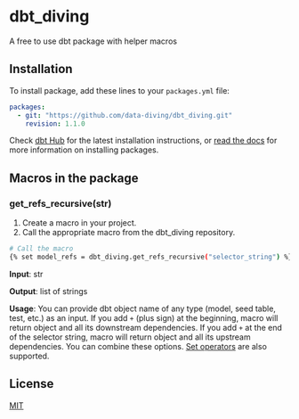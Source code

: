 # dbt_diving
A free to use dbt package with helper macros

## Installation

To install package, add these lines to your `packages.yml` file:
```yaml
packages:
  - git: "https://github.com/data-diving/dbt_diving.git"
    revision: 1.1.0
```

Check [dbt Hub](https://hub.getdbt.com/) for the latest installation instructions, 
or [read the docs](https://docs.getdbt.com/docs/building-a-dbt-project/package-management/) for more information on installing packages.

## Macros in the package

### get_refs_recursive(str)

1. Create a macro in your project.
2. Call the appropriate macro from the dbt_diving repository.

```bash
# Call the macro
{% set model_refs = dbt_diving.get_refs_recursive("selector_string") %}
```

**Input**: str

**Output**: list of strings

**Usage**: You can provide dbt object name of any type (model, seed table, test, etc.) as an input. If you add `+` (plus sign) at the beginning, macro will return object and all its downstream dependencies. If you add `+` at the end of the selector string, macro will return object and all its upstream dependencies. You can combine these options. [Set operators](https://docs.getdbt.com/reference/node-selection/set-operators) are also supported.

## License
[MIT](LICENSE)
